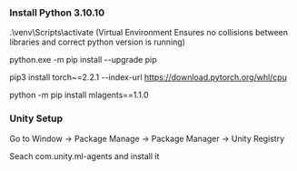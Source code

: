 ### Install Python 3.10.10

.\venv\Scripts\activate
(Virtual Environment Ensures no collisions between libraries and correct python version is running)

python.exe -m pip install --upgrade pip

pip3 install torch~=2.2.1 --index-url https://download.pytorch.org/whl/cpu

python -m pip install mlagents==1.1.0

### Unity Setup

Go to Window -> Package Manage -> Package Manager -> Unity Registry

Seach com.unity.ml-agents and install it